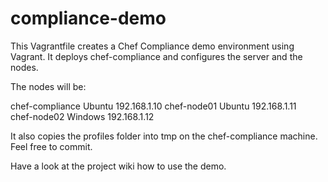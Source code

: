 # compliance-demo

This Vagrantfile creates a Chef Compliance demo environment using Vagrant. It deploys chef-compliance and configures the server and the nodes.

The nodes will be:

chef-compliance Ubuntu	192.168.1.10
chef-node01	    Ubuntu	192.168.1.11  
chef-node02	    Windows	192.168.1.12  

It also copies the profiles folder into tmp on the chef-compliance machine. Feel free to commit.

Have a look at the project wiki how to use the demo.

